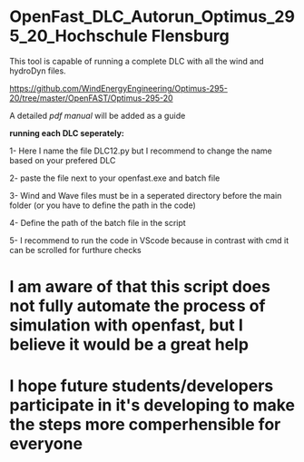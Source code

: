 # OpenFast_DLC_Autorun_Optimus_295_20_Hochschule Flensburg
This tool is capable of running a complete DLC with all the wind and hydroDyn files.

https://github.com/WindEnergyEngineering/Optimus-295-20/tree/master/OpenFAST/Optimus-295-20

A detailed *pdf manual* will be added as a guide



**running each DLC seperately:** 

1- Here I name the file DLC12.py but I recommend to change the name based on your prefered DLC

2- paste the file next to your openfast.exe and batch file

3- Wind and Wave files must be in a seperated directory before the main folder (or you have to define the path in the code)

4- Define the path of the batch file in the script

5- I recommend to run the code in VScode because in contrast with cmd it can be scrolled for furthure checks


# I am aware of that this script does not fully automate the process of simulation with openfast, but I believe it would be a great help 
# I hope future students/developers participate in it's developing to make the steps more comperhensible for everyone

